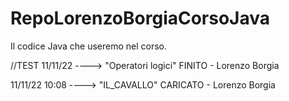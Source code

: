 # RepoLorenzoBorgiaCorsoJava


Il codice Java che useremo nel corso.


//TEST 11/11/22    ---->    "Operatori logici" FINITO - Lorenzo Borgia

11/11/22 10:08    ---->     "IL_CAVALLO" CARICATO - Lorenzo Borgia
